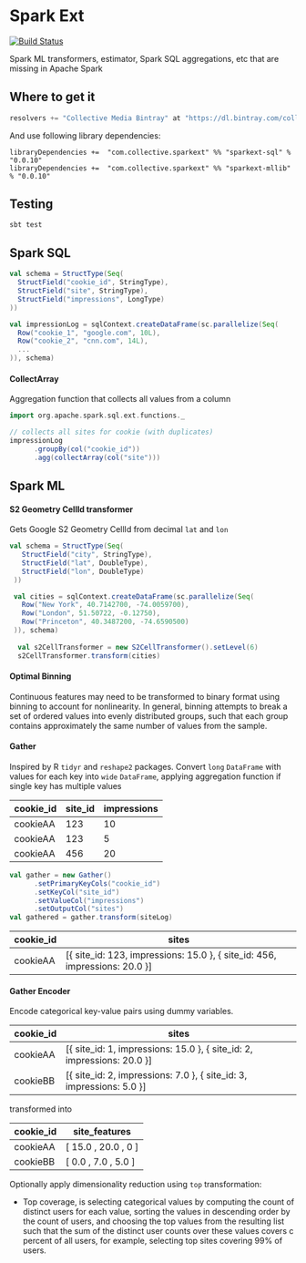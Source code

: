 # Spark Ext

[![Build Status](https://travis-ci.org/collectivemedia/spark-ext.svg?branch=master)](https://travis-ci.org/collectivemedia/spark-ext)

Spark ML transformers, estimator, Spark SQL aggregations, etc that are missing in Apache Spark

## Where to get it

``` scala
resolvers += "Collective Media Bintray" at "https://dl.bintray.com/collectivemedia/releases"
```

And use following library dependencies:

```
libraryDependencies +=  "com.collective.sparkext" %% "sparkext-sql" % "0.0.10"
libraryDependencies +=  "com.collective.sparkext" %% "sparkext-mllib" % "0.0.10"
```

## Testing

    sbt test
    
## Spark SQL

``` scala
val schema = StructType(Seq(
  StructField("cookie_id", StringType),
  StructField("site", StringType),
  StructField("impressions", LongType)
))

val impressionLog = sqlContext.createDataFrame(sc.parallelize(Seq(
  Row("cookie_1", "google.com", 10L),
  Row("cookie_2", "cnn.com", 14L),
  ...
)), schema)
 ```
    
#### CollectArray

Aggregation function that collects all values from a column

``` scala
import org.apache.spark.sql.ext.functions._

// collects all sites for cookie (with duplicates)
impressionLog
      .groupBy(col("cookie_id"))
      .agg(collectArray(col("site")))
```

## Spark ML

#### S2 Geometry CellId transformer

Gets Google S2 Geometry CellId from decimal `lat` and `lon`

``` scala
val schema = StructType(Seq(
   StructField("city", StringType),
   StructField("lat", DoubleType),
   StructField("lon", DoubleType)
 ))

 val cities = sqlContext.createDataFrame(sc.parallelize(Seq(
   Row("New York", 40.7142700, -74.0059700),
   Row("London", 51.50722, -0.12750),
   Row("Princeton", 40.3487200, -74.6590500)
 )), schema)
 
  val s2CellTransformer = new S2CellTransformer().setLevel(6)
  s2CellTransformer.transform(cities)
```

#### Optimal Binning

Continuous features may need to be transformed to binary format using binning to account for nonlinearity. In general, 
binning attempts to break a set of ordered values into evenly distributed groups, such that each group 
contains approximately the same number of values from the sample.

#### Gather

Inspired by R `tidyr` and `reshape2` packages. Convert `long` `DataFrame` with values
for each key into `wide` `DataFrame`, applying aggregation function if single
key has multiple values

cookie_id | site_id | impressions
----------|---------|-------------
 cookieAA |   123   | 10
 cookieAA |   123   | 5
 cookieAA |   456   | 20
 
``` scala
val gather = new Gather()
      .setPrimaryKeyCols("cookie_id")
      .setKeyCol("site_id")
      .setValueCol("impressions")
      .setOutputCol("sites")
val gathered = gather.transform(siteLog)      
```

cookie_id | sites
----------|-------------
cookieAA  | [{ site_id: 123, impressions: 15.0 }, { site_id: 456, impressions: 20.0 }]

#### Gather Encoder

Encode categorical key-value pairs using dummy variables. 

 cookie_id | sites
 ----------|------------------------------------------------------------------------
 cookieAA  | [{ site_id: 1, impressions: 15.0 }, { site_id: 2, impressions: 20.0 }]
 cookieBB  | [{ site_id: 2, impressions: 7.0 }, { site_id: 3, impressions: 5.0 }]

transformed into

 cookie_id | site_features
 ----------|------------------------
 cookieAA  | [ 15.0 , 20.0 , 0   ]
 cookieBB  | [ 0.0  ,  7.0 , 5.0 ]

Optionally apply dimensionality reduction using `top` transformation:
 - Top coverage, is selecting categorical values by computing the count of distinct users for each value,
   sorting the values in descending order by the count of users, and choosing the top values from the resulting
   list such that the sum of the distinct user counts over these values covers c percent of all users,
   for example, selecting top sites covering 99% of users.
